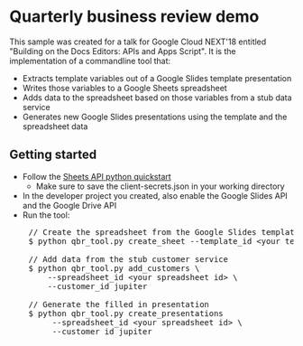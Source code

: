 # Quarterly business review demo

This sample was created for a talk for Google Cloud NEXT'18 entitled "Building
on the Docs Editors: APIs and Apps Script". It is the implementation of a
commandline tool that:

* Extracts template variables out of a Google Slides template presentation
* Writes those variables to a Google Sheets spreadsheet
* Adds data to the spreadsheet based on those variables from a stub data service
* Generates new Google Slides presentations using the template and the
  spreadsheet data

## Getting started

* Follow the [Sheets API python quickstart](https://developers.google.com/sheets/api/quickstart/python)
  * Make sure to save the client-secrets.json in your working directory
* In the developer project you created, also enable the Google Slides API and
  the Google Drive API
* Run the tool:

<pre>
    // Create the spreadsheet from the Google Slides template
    $ python qbr_tool.py create_sheet --template_id &lt;your template id&gt;

    // Add data from the stub customer service
    $ python qbr_tool.py add_customers \
        --spreadsheet_id &lt;your spreadsheet id&gt; \
        --customer_id jupiter

    // Generate the filled in presentation
    $ python qbr_tool.py create_presentations
         --spreadsheet_id &lt;your spreadsheet id&gt; \
         --customer_id jupiter
</pre>
